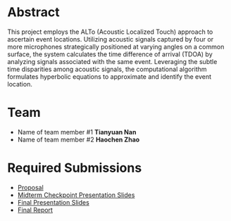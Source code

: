 # Abstract

This project employs the ALTo (Acoustic Localized Touch) approach to ascertain event locations. Utilizing acoustic signals captured by four or more microphones strategically positioned at varying angles on a common surface, the system calculates the time difference of arrival (TDOA) by analyzing signals associated with the same event. Leveraging the subtle time disparities among acoustic signals, the computational algorithm formulates hyperbolic equations to approximate and identify the event location.

# Team

* Name of team member \#1 **Tianyuan Nan**
* Name of team member \#2 **Haochen Zhao**


# Required Submissions

* [Proposal](proposal.md)
* [Midterm Checkpoint Presentation Slides](http://)
* [Final Presentation Slides](http://)
* [Final Report](report.md)
